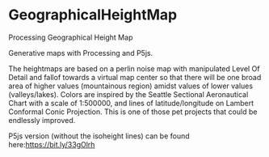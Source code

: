 # GeographicalHeightMap
Processing Geographical Height Map


Generative maps with Processing and P5js. 

The heightmaps are based on a perlin noise map with manipulated Level Of Detail and fallof towards a virtual map center so that there will be one broad area of higher values (mountainous region) amidst values of lower values (valleys/lakes). Colors are inspired by the Seattle Sectional Aeronautical Chart with a scale of 1:500000, and lines of latitude/longitude on Lambert Conformal Conic Projection. This is one of those pet projects that could be endlessly improved. 

P5js version (without the isoheight lines) can be found here:https://bit.ly/33gOlrh   
